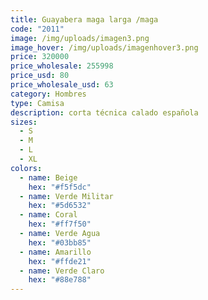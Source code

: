 ```yaml
---
title: Guayabera maga larga /maga
code: "2011"
image: /img/uploads/imagen3.png
image_hover: /img/uploads/imagenhover3.png
price: 320000
price_wholesale: 255998
price_usd: 80
price_wholesale_usd: 63
category: Hombres
type: Camisa
description: corta técnica calado española
sizes:
  - S
  - M
  - L
  - XL
colors:
  - name: Beige
    hex: "#f5f5dc"
  - name: Verde Militar
    hex: "#5d6532"
  - name: Coral
    hex: "#ff7f50"
  - name: Verde Agua
    hex: "#03bb85"
  - name: Amarillo
    hex: "#ffde21"
  - name: Verde Claro
    hex: "#88e788"
---
```

